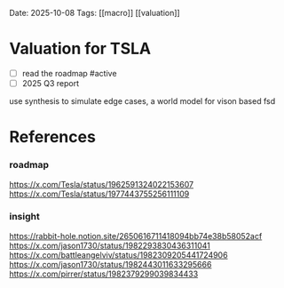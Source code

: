 Date: 2025-10-08
Tags: [[macro]] [[valuation]]

# Valuation for TSLA

- [ ] read the roadmap #active
- [ ] 2025 Q3 report

use synthesis to simulate edge cases, a world model for vison based fsd

# References
###  roadmap
https://x.com/Tesla/status/1962591324022153607
https://x.com/Tesla/status/1977443755256111109


### insight
https://rabbit-hole.notion.site/2650616711418094bb74e38b58052acf
https://x.com/jason1730/status/1982293830436311041
https://x.com/battleangelviv/status/1982309205441724906
https://x.com/jason1730/status/1982443011633295666
https://x.com/pirrer/status/1982379299039834433